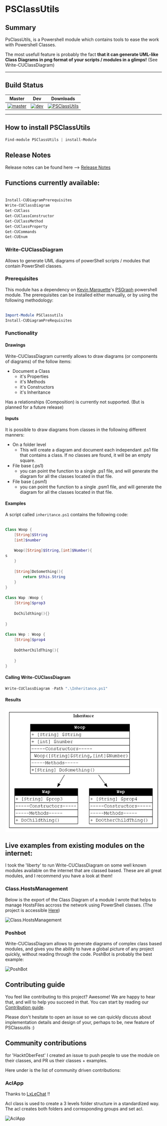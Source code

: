 # PSClassUtils


## Summary

PsClassUtils, is a Powershell module which contains tools to ease the work with Powershell Classes.

The most usefull feature is probably the fact  **that it can generate UML-like Class Diagrams in png format of your scripts / modules in a glimps!** (See Write-CUClassDiagram)

-----

## Build Status
|Master |Dev| Downloads
|---|---|---|
|[![master](https://ci.appveyor.com/api/projects/status/p30qxvifokv5fsjg/branch/master?svg=true)](https://ci.appveyor.com/project/Stephanevg/psclassutils/branch/master) |[![dev](https://ci.appveyor.com/api/projects/status/p30qxvifokv5fsjg/branch/master?svg=true)](https://ci.appveyor.com/project/Stephanevg/psclassutils/branch/dev) | [![PSClassUtils](https://img.shields.io/powershellgallery/dt/PsClassUtils.svg)](https://www.powershellgallery.com/packages/PsClassUtils/)

-----
## How to install PSClassUtils

```powershell
Find-module PSClassUtils | install-Module
```

## Release Notes

Release notes can be found here --> [Release Notes](.\ReleaseNotes.md)


## Functions currently available:

```powershell

Install-CUDiagramPrerequisites
Write-CUClassDiagram
Get-CUClass
Get-CUClassConstructor
Get-CUClassMethod
Get-CUClassProperty
Get-CUCommands
Get-CUEnum

```



### Write-CUClassDiagram

Allows to generate UML diagrams of powerShell scripts / modules that contain PowerShell classes.


### Prerequisites

This module has a dependency on [Kevin Marquette](https://Twitter/KevinMarquette)'s [PSGraph](https://github.com/KevinMarquette/PSGraph) powershell module.
The prerequisites can be installed either manually, or by using the following methodology:

```powershell

Import-Module PSClassutils
Install-CUDiagramPreRequisites

```

### Functionality

#### Drawings

Write-CUClassDiagram currently allows to draw diagrams (or components of diagrams) of the follow items:
- Document a Class
    - it's Properties
    - it's Methods
    - it's Constructors
    - it's Inheritance

Has a relationships (Composition) is currently not supported. (But is planned for a future release)

#### Inputs

It is possible to draw diagrams from classes in the following different manners:
- On a folder level
    - This will create a diagram and document each independant .ps1 file that contains a class. If no classes are found, it will be an empty square.
- File base (.ps1)
    - you can point the function to a single .ps1 file, and will generate the diagram for all the classes located in that file.
- File base (.psm1)
    - you can point the function to a single .psm1 file, and will generate the diagram for all the classes located in that file.

#### Examples

A script called ```inheritance.ps1``` contains the following code:

```powershell

Class Woop {
    [String]$String
    [int]$number

    Woop([String]$String,[int]$Number){
s
    }

    [String]DoSomething(){
        return $this.String
    }
}

Class Wap :Woop {
    [String]$prop3

    DoChildthing(){}

}

Class Wep : Woop {
    [String]$prop4

    DoOtherChildThing(){

    }
}

```

#### Calling Write-CUClassDiagram
```Powershell
Write-CUClassDiagram -Path ".\Inheritance.ps1"
```

#### Results

![example with inheritance](/PSClassUtils/Examples/02/Inheritance.png)

## Live examples from existing modules on the internet:

I took the 'liberty' to run Write-CUClassDiagram on some well known modules available on the internet that are classed based.
These are all great modules, and I recommend you have a look at them!



### Class.HostsManagement

Below is the export of the Class Diagram of a module I wrote that helps to manage HostsFiles accross the network using PowerShell classes. (The project is accessible  [Here](https://github.com/Stephanevg/Class.HostsManagement))


![Class.HostsManagement](https://github.com/Stephanevg/Class.HostsManagement/blob/master/Images//Class.HostsManagement.png?raw=true)


### Poshbot

Write-CUClassDiagram allows to generate diagrams of complex class based modules, and gives you the ability to have a global picture of any project quickly, without reading through the code. PoshBot is probably the best example:

![PoshBot](https://github.com/Stephanevg/PSClassUtils/blob/master/Examples/06/PoshBot_Diagram.png?raw=true)


## Contributing guide

You feel like contributing to this project? Awesome! We are happy to hear that, and will to help you succeed in that.
You can start by reading our [Contribution guide](CONTRIBUTING.MD).

Please don't hesitate to open an issue so we can quickly discuss about implementation details  and design of your, perhaps to be, new feature of PSClassutils :)


## Community contributions

for 'HacktOberFest' I created an issue to push people to use the module on their classes, and PR us their classes + examples.

Here under is the list of community driven contributions:

### AclApp

Thanks to [LxLeChat](https://github.com/LxLeChat) !!

Acl class is used to create a 3 levels folder structure in a standardized way. The acl creates both folders and corresponding groups and set acl.

![AclApp](https://github.com/LxLeChat/PSClassUtils/blob/master/Examples/07/aclapp.class.png)
